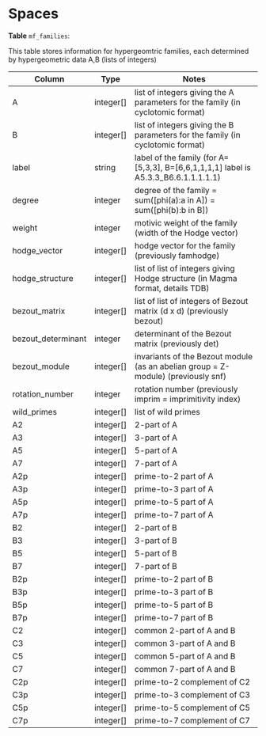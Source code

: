 Spaces
======

**Table** `mf_families`:

This table stores information for hypergeomtric families, each determined by hypergeometric data A,B (lists of integers)

Column | Type | Notes
-------|------|------
A | integer[] | list of integers giving the A parameters for the family (in cyclotomic format)
B | integer[] | list of integers giving the B parameters for the family (in cyclotomic format)
label | string | label of the family (for A=[5,3,3], B=[6,6,1,1,1,1] label is A5.3.3_B6.6.1.1.1.1.1)
degree | integer | degree of the family = sum([phi(a):a in A]) = sum([phi(b):b in B])
weight | integer | motivic weight of the family (width of the Hodge vector)
hodge_vector | integer[] | hodge vector for the family (previously famhodge)
hodge_structure | integer[] | list of list of integers giving Hodge structure (in Magma format, details TDB)
bezout_matrix | integer[] | list of list of integers of Bezout matrix (d x d) (previously bezout)
bezout_determinant | integer | determinant of the Bezout matrix (previously det)
bezout_module | integer[] | invariants of the Bezout module (as an abelian group = Z-module) (previously snf)
rotation_number | integer | rotation number (previously imprim = imprimitivity index)
wild_primes | integer[] | list of wild primes 
A2 | integer[] | 2-part of A
A3 | integer[] | 3-part of A
A5 | integer[] | 5-part of A
A7 | integer[] | 7-part of A
A2p | integer[] | prime-to-2 part of A
A3p | integer[] | prime-to-3 part of A
A5p | integer[] | prime-to-5 part of A
A7p | integer[] | prime-to-7 part of A
B2 | integer[] | 2-part of B
B3 | integer[] | 3-part of B
B5 | integer[] | 5-part of B
B7 | integer[] | 7-part of B
B2p | integer[] | prime-to-2 part of B
B3p | integer[] | prime-to-3 part of B
B5p | integer[] | prime-to-5 part of B
B7p | integer[] | prime-to-7 part of B
C2 | integer[] | common 2-part of A and B
C3 | integer[] | common 3-part of A and B
C5 | integer[] | common 5-part of A and B
C7 | integer[] | common 7-part of A and B
C2p | integer[] | prime-to-2 complement of C2
C3p | integer[] | prime-to-3 complement of C3
C5p | integer[] | prime-to-5 complement of C5
C7p | integer[] | prime-to-7 complement of C7

